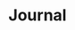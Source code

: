 ---
title: Journal
layout: collection
permalink: /journal/
collection: journal
entries_layout: list
---